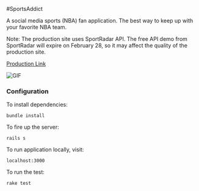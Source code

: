 #SportsAddict

A social media sports (NBA) fan application. The best way to keep up with your favorite NBA team.

Note: The production site uses SportRadar API. The free API demo from SportRadar will expire on February 28, so it may affect the quality of the production site. 

[Production Link](http://sports-addict.herokuapp.com/)

![GIF](http://g.recordit.co/NTHK8fKRS2.gif)

### Configuration

To install dependencies:

`bundle install`

To fire up the server:

`rails s`

To run application locally, visit:

`localhost:3000`

To run the test:

`rake test`
